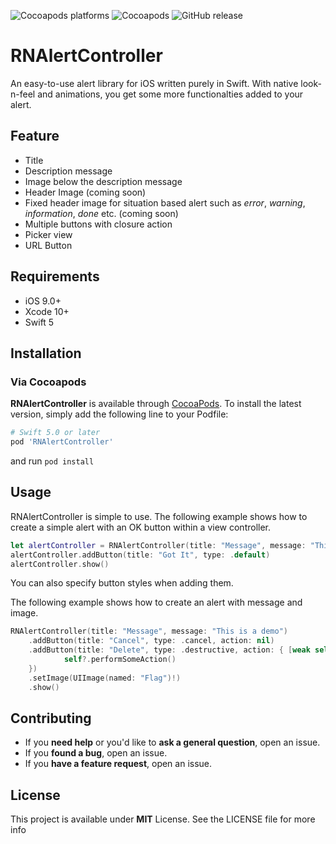 
![Cocoapods platforms](https://img.shields.io/cocoapods/p/RNAlertController.svg)
![Cocoapods](https://img.shields.io/cocoapods/v/RNAlertController.svg)
![GitHub release](https://img.shields.io/github/release/rayhannabi/RNAlertController.svg)

# RNAlertController

An easy-to-use alert library for iOS written purely in Swift. With native look-n-feel and animations, you get some more functionalties added to your alert.

## Feature

* Title
* Description message
* Image below the description message
* Header Image (coming soon)
* Fixed header image for situation based alert such as *error*, *warning*, *information*, *done* etc. (coming soon)
* Multiple buttons with closure action
* Picker view
* URL Button

## Requirements

* iOS 9.0+
* Xcode 10+
* Swift 5

## Installation

### Via Cocoapods
**RNAlertController** is available through [CocoaPods](https://cocoapods.org/pods/RNAlertController). To install the latest version, simply add the following line to your Podfile:

```ruby
# Swift 5.0 or later
pod 'RNAlertController'
```
and run `pod install`

## Usage

RNAlertController is simple to use. The following example shows how to create a simple alert with an OK button within a view controller.

```swift
let alertController = RNAlertController(title: "Message", message: "This is a demo")
alertController.addButton(title: "Got It", type: .default)
alertController.show()
```

You can also specify button styles when adding them.

The following example shows how to create an alert with message and image.

```swift
RNAlertController(title: "Message", message: "This is a demo")
	.addButton(title: "Cancel", type: .cancel, action: nil)
	.addButton(title: "Delete", type: .destructive, action: { [weak self] in
    		self?.performSomeAction()
  	})
	.setImage(UIImage(named: "Flag")!)
	.show()
```



## Contributing

- If you **need help** or you'd like to **ask a general question**, open an issue.
- If you **found a bug**, open an issue.
- If you **have a feature request**, open an issue.



## License

This project is available under **MIT** License. See the LICENSE file for more info
